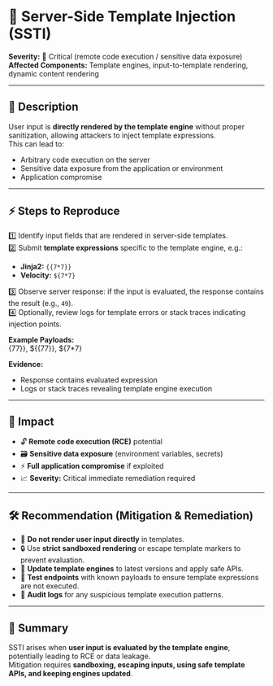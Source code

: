 # 🐞 Server-Side Template Injection (SSTI)

**Severity:** 🔴 Critical (remote code execution / sensitive data exposure)  
**Affected Components:** Template engines, input-to-template rendering, dynamic content rendering

---

## 📖 Description  
User input is **directly rendered by the template engine** without proper sanitization, allowing attackers to inject template expressions.  
This can lead to:  
- Arbitrary code execution on the server  
- Sensitive data exposure from the application or environment  
- Application compromise  

---

## ⚡ Steps to Reproduce  
1️⃣ Identify input fields that are rendered in server-side templates.  
2️⃣ Submit **template expressions** specific to the template engine, e.g.:  

- **Jinja2:** `{{7*7}}`  
- **Velocity:** `${7*7}`

3️⃣ Observe server response: if the input is evaluated, the response contains the result (e.g., `49`).  
4️⃣ Optionally, review logs for template errors or stack traces indicating injection points.

**Example Payloads:**  
{77}}, ${{77}}, ${7*7}

**Evidence:**  
- Response contains evaluated expression  
- Logs or stack traces revealing template engine execution  

---

## 🎯 Impact  
- 🔓 **Remote code execution (RCE)** potential  
- 🗃️ **Sensitive data exposure** (environment variables, secrets)  
- ⚡ **Full application compromise** if exploited  
- 📈 **Severity:** Critical immediate remediation required

---

## 🛠️ Recommendation (Mitigation & Remediation)  
- 🚫 **Do not render user input directly** in templates.  
- 🔒 Use **strict sandboxed rendering** or escape template markers to prevent evaluation.  
- 🔄 **Update template engines** to latest versions and apply safe APIs.  
- 🧪 **Test endpoints** with known payloads to ensure template expressions are not executed.  
- 🧾 **Audit logs** for any suspicious template execution patterns.

---

## 📝 Summary  
SSTI arises when **user input is evaluated by the template engine**, potentially leading to RCE or data leakage.  
Mitigation requires **sandboxing, escaping inputs, using safe template APIs, and keeping engines updated**.
